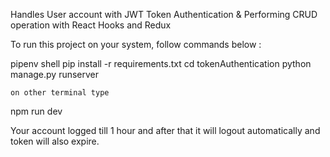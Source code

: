 Handles User account with JWT Token Authentication
&
Performing CRUD operation with React Hooks and Redux

To run this project on your system, follow commands below :

pipenv shell
pip install -r requirements.txt
cd tokenAuthentication
python manage.py runserver

    on other terminal type

npm run dev

Your account logged till 1 hour and after that it will logout automatically and token will also expire.
 
